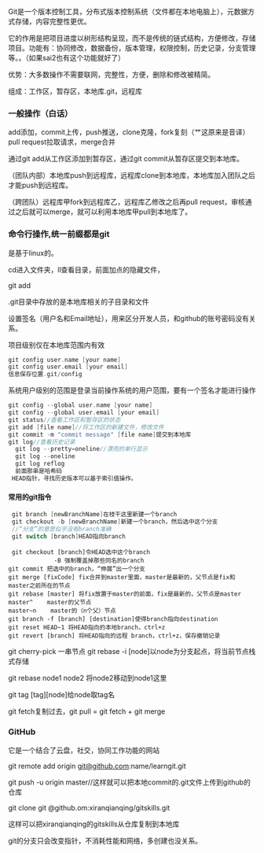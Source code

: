 Git是一个版本控制工具，分布式版本控制系统（文件都在本地电脑上），元数据方式存储，内容完整性更优。

它的作用是把项目进度以树形结构呈现，而不是传统的链式结构，方便修改，存储项目。功能有：协同修改，数据备份，版本管理，权限控制，历史记录，分支管理等。。（如果sai2也有这个功能就好了）

优势：大多数操作不需要联网，完整性，方便，删除和修改被精简。

组成：工作区，暂存区，本地库.git，远程库

### 一般操作（白话）

add添加，commit上传，push推送，clone克隆，fork复刻（艹这原来是音译）pull request拉取请求，merge合并

通过git add从工作区添加到暂存区，通过git commit从暂存区提交到本地库。

（团队内部）本地库push到远程库，远程库clone到本地库，本地库加入团队之后才能push到远程库。

（跨团队）远程库甲fork到远程库乙，远程库乙修改之后再pull request，审核通过之后就可以merge，就可以利用本地库甲pull到本地库了。

### 命令行操作,统一前缀都是git

是基于linux的。

cd进入文件夹，ll查看目录，前面加点的隐藏文件，

git add

.git目录中存放的是本地库相关的子目录和文件

设置签名（用户名和Email地址），用来区分开发人员，和github的账号密码没有关系。

项目级别仅在本地库范围内有效

```c++
git config user.name [your name]
git config user.email [your email]
信息保存位置.git/config
```
系统用户级别的范围是登录当前操作系统的用户范围，要有一个签名才能进行操作
```c++
git config --global user.name [your name]
git config --global user.email [your email]
git status//查看工作区和暂存区的状态
git add [file name]//将工作区的新建文件，修改文件
git commit -m "commit message" [file name]提交到本地库
git log//查看历史记录
  git log --pretty=oneline//漂亮的单行显示
  git log --oneline
  git log reflog
  前面那串是哈希码
 HEAD指针，寻找历史版本可以基于索引值操作。
```
####  常用的git指令

```c++
 git branch [newBranchName]在枝干这里新建一个branch
 git checkout -b [newBranchName]新建一个branch，然后选中这个分支
 //“分支”的意思似乎没有branch准确
 git switch [branch]HEAD指向branch
```
```plain
 git checkout [branch]令HEAD选中这个branch
             -B 强制覆盖掉那些同名的branch
git commit 把选中的branch，“伸展”出一个分支
git merge [fixCode] fix合并到master里面，master是最新的，父节点是fix和master之前所在的节点
git rebase [master] 将fix放置于master的前面，fix是最新的，父节点是master
master^    master的父节点
master~n    master的（n个父）节点
git branch -f [branch] [destination]使得branch指向destination
git reset HEAD~1 将HEAD指向的本地branch，ctrl+z
git revert [branch] 将HEAD指向的远程 branch，ctrl+z，保存撤销记录
```
git cherry-pick 一串节点
git rebase -i [node]以node为分支起点，将当前节点栈式存储

git rebase node1 node2 将node2移动到node1这里

git tag [tag][node]给node取tag名

git fetch复制过去，git pull = git fetch + git merge

### GitHub

它是一个结合了云盘，社交，协同工作功能的网站

git remote add origin git@github.com:name/learngit.git

git push -u origin master//这样就可以把本地commit的.git文件上传到github的仓库

git clone git @github.om:xiranqianqing/gitskills.git

这样可以把xiranqianqing的gitskills从仓库复制到本地库

git的分支只会改变指针，不消耗性能和网络，多创建也没关系。

